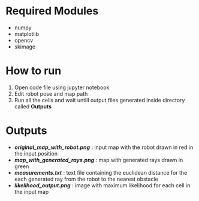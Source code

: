 # Required Modules
* numpy
* matplotlib
* opencv
* skimage

# How to run
1. Open code file using jupyter notebook
2. Edit robot pose and map path
3. Run all the cells and wait untill output files generated inside directory called **Outputs**

# Outputs
* ***original_map_with_robot.png*** : input map with the robot drawn in red in the input position
* ***map_with_generated_rays.png*** : map with generated rays drawn in green
* ***measurements.txt*** : text file containing the euclidean distance for the each generated ray from the robot to the nearest obstacle
* ***likelihood_output.png*** : image with maximum likelihood for each cell in the input map 